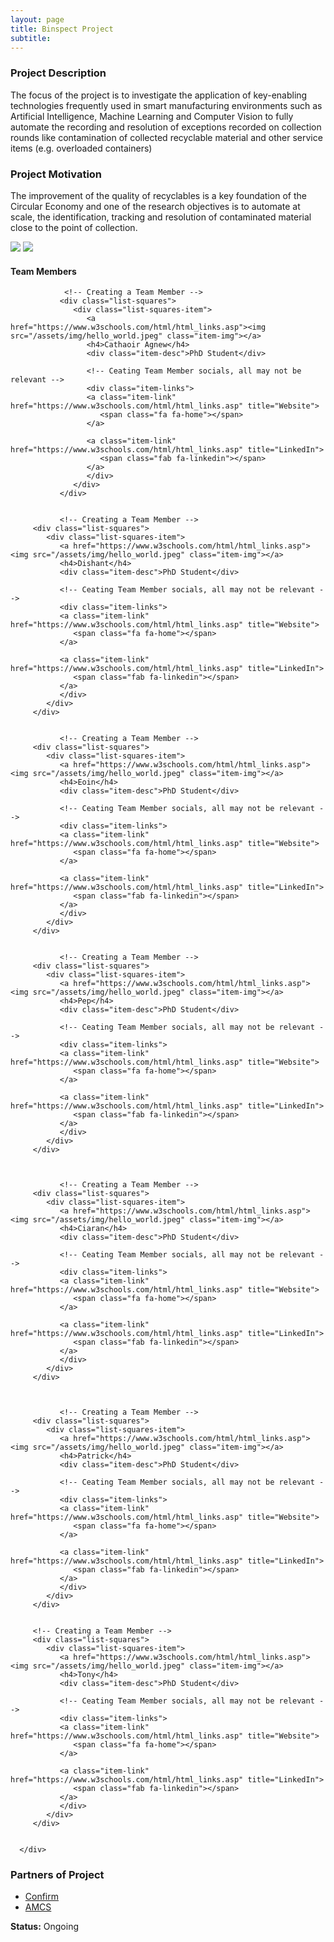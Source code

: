 ```yaml
---
layout: page
title: Binspect Project
subtitle: 
---
```


### Project Description
The focus of the project is to investigate the application of key-enabling technologies frequently used in smart manufacturing environments such as Artificial Intelligence, Machine Learning and Computer Vision to fully automate the recording and resolution of exceptions recorded on collection rounds like contamination of collected recyclable material and other service items (e.g. overloaded containers)


### Project Motivation
The improvement of the quality of recyclables is a key foundation of the Circular Economy and one of the research objectives is to automate at scale, the identification, tracking and resolution of contaminated material close to the point of collection.


<img src="/assets/img/binspect_placeholder.png" class="center">
<img src="/assets/img/binspect_placeholder_2.png" class="center">


#### Team Members 


<div class="container-fluid">
   
   <div class="row">
      
      
         
                <!-- Creating a Team Member -->
               <div class="list-squares">
                  <div class="list-squares-item">
                     <a href="https://www.w3schools.com/html/html_links.asp"><img src="/assets/img/hello_world.jpeg" class="item-img"></a>
                     <h4>Cathaoir Agnew</h4>
                     <div class="item-desc">PhD Student</div>

                     <!-- Ceating Team Member socials, all may not be relevant -->
                     <div class="item-links">
                     <a class="item-link" href="https://www.w3schools.com/html/html_links.asp" title="Website">
                        <span class="fa fa-home"></span>
                     </a>

                     <a class="item-link" href="https://www.w3schools.com/html/html_links.asp" title="LinkedIn">
                        <span class="fab fa-linkedin"></span>
                     </a>
                     </div>
                  </div>
               </div>
      
      
               <!-- Creating a Team Member -->
         <div class="list-squares">
            <div class="list-squares-item">
               <a href="https://www.w3schools.com/html/html_links.asp"><img src="/assets/img/hello_world.jpeg" class="item-img"></a>
               <h4>Dishant</h4>
               <div class="item-desc">PhD Student</div>

               <!-- Ceating Team Member socials, all may not be relevant -->
               <div class="item-links">
               <a class="item-link" href="https://www.w3schools.com/html/html_links.asp" title="Website">
                  <span class="fa fa-home"></span>
               </a>

               <a class="item-link" href="https://www.w3schools.com/html/html_links.asp" title="LinkedIn">
                  <span class="fab fa-linkedin"></span>
               </a>
               </div>
            </div>
         </div>
      
      
               <!-- Creating a Team Member -->
         <div class="list-squares">
            <div class="list-squares-item">
               <a href="https://www.w3schools.com/html/html_links.asp"><img src="/assets/img/hello_world.jpeg" class="item-img"></a>
               <h4>Eoin</h4>
               <div class="item-desc">PhD Student</div>

               <!-- Ceating Team Member socials, all may not be relevant -->
               <div class="item-links">
               <a class="item-link" href="https://www.w3schools.com/html/html_links.asp" title="Website">
                  <span class="fa fa-home"></span>
               </a>

               <a class="item-link" href="https://www.w3schools.com/html/html_links.asp" title="LinkedIn">
                  <span class="fab fa-linkedin"></span>
               </a>
               </div>
            </div>
         </div>
      
      
               <!-- Creating a Team Member -->
         <div class="list-squares">
            <div class="list-squares-item">
               <a href="https://www.w3schools.com/html/html_links.asp"><img src="/assets/img/hello_world.jpeg" class="item-img"></a>
               <h4>Pep</h4>
               <div class="item-desc">PhD Student</div>

               <!-- Ceating Team Member socials, all may not be relevant -->
               <div class="item-links">
               <a class="item-link" href="https://www.w3schools.com/html/html_links.asp" title="Website">
                  <span class="fa fa-home"></span>
               </a>

               <a class="item-link" href="https://www.w3schools.com/html/html_links.asp" title="LinkedIn">
                  <span class="fab fa-linkedin"></span>
               </a>
               </div>
            </div>
         </div>
      
      
      
               <!-- Creating a Team Member -->
         <div class="list-squares">
            <div class="list-squares-item">
               <a href="https://www.w3schools.com/html/html_links.asp"><img src="/assets/img/hello_world.jpeg" class="item-img"></a>
               <h4>Ciaran</h4>
               <div class="item-desc">PhD Student</div>

               <!-- Ceating Team Member socials, all may not be relevant -->
               <div class="item-links">
               <a class="item-link" href="https://www.w3schools.com/html/html_links.asp" title="Website">
                  <span class="fa fa-home"></span>
               </a>

               <a class="item-link" href="https://www.w3schools.com/html/html_links.asp" title="LinkedIn">
                  <span class="fab fa-linkedin"></span>
               </a>
               </div>
            </div>
         </div>
      

      
               <!-- Creating a Team Member -->
         <div class="list-squares">
            <div class="list-squares-item">
               <a href="https://www.w3schools.com/html/html_links.asp"><img src="/assets/img/hello_world.jpeg" class="item-img"></a>
               <h4>Patrick</h4>
               <div class="item-desc">PhD Student</div>

               <!-- Ceating Team Member socials, all may not be relevant -->
               <div class="item-links">
               <a class="item-link" href="https://www.w3schools.com/html/html_links.asp" title="Website">
                  <span class="fa fa-home"></span>
               </a>

               <a class="item-link" href="https://www.w3schools.com/html/html_links.asp" title="LinkedIn">
                  <span class="fab fa-linkedin"></span>
               </a>
               </div>
            </div>
         </div>
      
      
         <!-- Creating a Team Member -->
         <div class="list-squares">
            <div class="list-squares-item">
               <a href="https://www.w3schools.com/html/html_links.asp"><img src="/assets/img/hello_world.jpeg" class="item-img"></a>
               <h4>Tony</h4>
               <div class="item-desc">PhD Student</div>

               <!-- Ceating Team Member socials, all may not be relevant -->
               <div class="item-links">
               <a class="item-link" href="https://www.w3schools.com/html/html_links.asp" title="Website">
                  <span class="fa fa-home"></span>
               </a>

               <a class="item-link" href="https://www.w3schools.com/html/html_links.asp" title="LinkedIn">
                  <span class="fab fa-linkedin"></span>
               </a>
               </div>
            </div>
         </div>      
  

      </div>
</div>


### Partners of Project
- [Confirm](https://confirm.ie/)
- [AMCS](https://www.amcsgroup.com/)


**Status:** Ongoing
